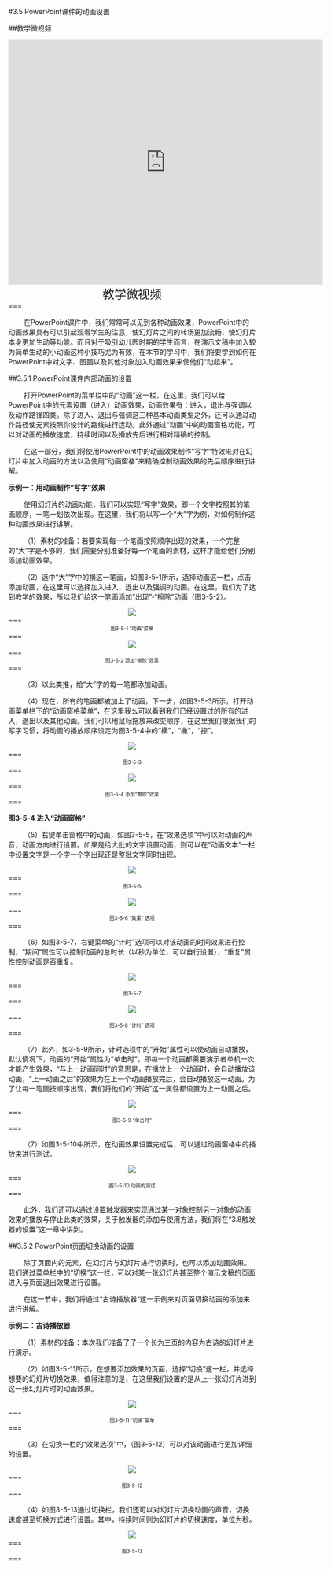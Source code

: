 #3.5 PowerPoint课件的动画设置

##教学微视频

<div align="center"><iframe frameborder="0" width="640" height="498" src="https://v.qq.com/iframe/player.html?vid=t0534kbv2s1&tiny=0&auto=0" allowfullscreen></iframe></div>
<div align="center"><span style="font-size:24px">教学微视频</span></div>
===

&nbsp;&nbsp;&nbsp;&nbsp;&nbsp;&nbsp;&nbsp;&nbsp;在PowerPoint课件中，我们常常可以见到各种动画效果，PowerPoint中的动画效果具有可以引起观看学生的注意，使幻灯片之间的转场更加流畅，使幻灯片本身更加生动等功能。而且对于吸引幼儿园时期的学生而言，在演示文稿中加入较为简单生动的小动画这种小技巧尤为有效，在本节的学习中，我们将要学到如何在PowerPoint中对文字、图画以及其他对象加入动画效果来使他们“动起来”。

##3.5.1 PowerPoint课件内部动画的设置

&nbsp;&nbsp;&nbsp;&nbsp;&nbsp;&nbsp;&nbsp;&nbsp;打开PowerPoint的菜单栏中的“动画”这一栏，在这里，我们可以给PowerPoint中的元素设置（进入）动画效果，动画效果有：进入，退出与强调以及动作路径四类。除了进入、退出与强调这三种基本动画类型之外，还可以通过动作路径使元素按照你设计的路线进行运动。此外通过“动画”中的动画窗格功能，可以对动画的播放速度，持续时间以及播放先后进行相对精确的控制。

&nbsp;&nbsp;&nbsp;&nbsp;&nbsp;&nbsp;&nbsp;&nbsp;在这一部分，我们将使用PowerPoint中的动画效果制作“写字”特效来对在幻灯片中加入动画的方法以及使用“动画窗格”来精确控制动画效果的先后顺序进行讲解。

**示例一：用动画制作“写字”效果**

&nbsp;&nbsp;&nbsp;&nbsp;&nbsp;&nbsp;&nbsp;&nbsp;使用幻灯片的动画功能，我们可以实现“写字”效果，即一个文字按照其的笔画顺序，一笔一划依次出现。在这里，我们将以写一个“大”字为例，对如何制作这种动画效果进行讲解。

&nbsp;&nbsp;&nbsp;&nbsp;&nbsp;&nbsp;&nbsp;&nbsp;（1）素材的准备：若要实现每一个笔画按照顺序出现的效果，一个完整的“大”字是不够的，我们需要分别准备好每一个笔画的素材，这样才能给他们分别添加动画效果。

&nbsp;&nbsp;&nbsp;&nbsp;&nbsp;&nbsp;&nbsp;&nbsp;（2）选中“大”字中的横这一笔画，如图3-5-1所示，选择动画这一栏，点击添加动画，在这里可以选择加入进入，退出以及强调的动画。在这里，我们为了达到教学的效果，所以我们给这一笔画添加“出现”-“擦除”动画（图3-5-2）。

<div align="center"><img src="/assets/3-5-1.png"></div>
===
<div align="center"><span style="font-size:10px">图3-5-1 “动画”菜单</span></div>
===

<div align="center"><img src="/assets/3-5-2.png"></div>
===
<div align="center"><span style="font-size:10px">图3-5-2 添加“擦除”效果</span></div>
===

&nbsp;&nbsp;&nbsp;&nbsp;&nbsp;&nbsp;&nbsp;&nbsp;（3）以此类推，给“大”字的每一笔都添加动画。

&nbsp;&nbsp;&nbsp;&nbsp;&nbsp;&nbsp;&nbsp;&nbsp;（4）现在，所有的笔画都被加上了动画，下一步，如图3-5-3所示，打开动画菜单栏下的“动画窗格菜单”，在这里我么可以看到我们已经设置过的所有的进入，退出以及其他动画。我们可以用鼠标拖放来改变顺序，在这里我们根据我们的写字习惯，将动画的播放顺序设定为图3-5-4中的“横”，“撇”，“捺”。

<div align="center"><img src="/assets/3-5-3.png"></div>
===
<div align="center"><span style="font-size:10px">图3-5-3</span></div>
===

<div align="center"><img src="/assets/3-5-4.png"></div>
===
<div align="center"><span style="font-size:10px">图3-5-4 添加“擦除”效果</span></div>
===

**图3-5-4 进入“动画窗格”**

&nbsp;&nbsp;&nbsp;&nbsp;&nbsp;&nbsp;&nbsp;&nbsp;（5）右键单击窗格中的动画，如图3-5-5，在“效果选项”中可以对动画的声音，动画方向进行设置。如果是给大批的文字设置动画，则可以在“动画文本”一栏中设置文字是一个字一个字出现还是整批文字同时出现。

<div align="center"><img src="/assets/3-5-5.png"></div>
===
<div align="center"><span style="font-size:10px">图3-5-5</span></div>
===

<div align="center"><img src="/assets/3-5-6.png"></div>
===
<div align="center"><span style="font-size:10px">图3-5-6 “效果” 选项</span></div>
===

&nbsp;&nbsp;&nbsp;&nbsp;&nbsp;&nbsp;&nbsp;&nbsp;（6）如图3-5-7，右键菜单的“计时”选项可以对该动画的时间效果进行控制，“期间”属性可以控制动画的总时长（以秒为单位，可以自行设置），“重复”属性控制动画是否重复。

<div align="center"><img src="/assets/3-5-7.png"></div>
===
<div align="center"><span style="font-size:10px">图3-5-7</span></div>
===

<div align="center"><img src="/assets/3-5-8.png"></div>
===
<div align="center"><span style="font-size:10px">图3-5-8 “计时” 选项</span></div>
===

&nbsp;&nbsp;&nbsp;&nbsp;&nbsp;&nbsp;&nbsp;&nbsp;（7）此外，如3-5-9所示，计时选项中的“开始”属性可以使动画自动播放，默认情况下，动画的“开始”属性为“单击时”，即每一个动画都需要演示者单机一次才能产生效果，“与上一动画同时”的意思是，在播放上一个动画时，会自动播放该动画，“上一动画之后”的效果为在上一个动画播放完后，会自动播放这一动画。为了让每一笔画按顺序出现，我们将他们的“开始”这一属性都设置为上一动画之后。

<div align="center"><img src="/assets/3-5-9.png"></div>
===
<div align="center"><span style="font-size:10px">图3-5-9 “单击时”</span></div>
===

&nbsp;&nbsp;&nbsp;&nbsp;&nbsp;&nbsp;&nbsp;&nbsp;（7）如图3-5-10中所示，在动画效果设置完成后，可以通过动画窗格中的播放来进行测试。

<div align="center"><img src="/assets/3-5-10.png"></div>
===
<div align="center"><span style="font-size:10px">图3-5-10 动画的测试</span></div>
===

&nbsp;&nbsp;&nbsp;&nbsp;&nbsp;&nbsp;&nbsp;&nbsp;此外，我们还可以通过设置触发器来实现通过某一对象控制另一对象的动画效果的播放与停止此类的效果，关于触发器的添加与使用方法，我们将在“3.8触发器的设置”这一章中讲到。

##3.5.2 PowerPoint页面切换动画的设置

&nbsp;&nbsp;&nbsp;&nbsp;&nbsp;&nbsp;&nbsp;&nbsp;除了页面内的元素，在幻灯片与幻灯片进行切换时，也可以添加动画效果。我们通过菜单栏中的“切换”这一栏，可以对某一张幻灯片甚至整个演示文稿的页面进入与页面退出效果进行设置。

&nbsp;&nbsp;&nbsp;&nbsp;&nbsp;&nbsp;&nbsp;&nbsp;在这一节中，我们将通过“古诗播放器”这一示例来对页面切换动画的添加来进行讲解。

**示例二：古诗播放器**

&nbsp;&nbsp;&nbsp;&nbsp;&nbsp;&nbsp;&nbsp;&nbsp;（1）素材的准备：本次我们准备了了一个长为三页的内容为古诗的幻灯片进行演示。

&nbsp;&nbsp;&nbsp;&nbsp;&nbsp;&nbsp;&nbsp;&nbsp;（2）如图3-5-11所示，在想要添加效果的页面，选择“切换”这一栏，并选择想要的幻灯片切换效果，值得注意的是，在这里我们设置的是从上一张幻灯片进到这一张幻灯片时的动画效果。

<div align="center"><img src="/assets/3-5-11.png"></div>
===
<div align="center"><span style="font-size:10px">图3-5-11  “切换”菜单</span></div>
===

&nbsp;&nbsp;&nbsp;&nbsp;&nbsp;&nbsp;&nbsp;&nbsp;（3）在切换一栏的“效果选项”中，（图3-5-12）可以对该动画进行更加详细的设置。

<div align="center"><img src="/assets/3-5-12.png"></div>
===
<div align="center"><span style="font-size:10px">图3-5-12</span></div>
===

&nbsp;&nbsp;&nbsp;&nbsp;&nbsp;&nbsp;&nbsp;&nbsp;（4）如图3-5-13通过切换栏，我们还可以对幻灯片切换动画的声音，切换速度甚至切换方式进行设置。其中，持续时间则为幻灯片的切换速度，单位为秒。

<div align="center"><img src="/assets/3-5-13.png"></div>
===
<div align="center"><span style="font-size:10px">图3-5-13</span></div>
===



